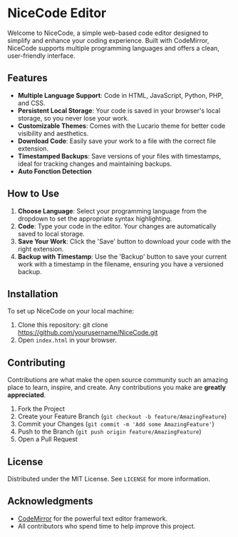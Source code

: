 # NiceCode Editor

Welcome to NiceCode, a simple web-based code editor designed to simplify and enhance your coding experience. Built with CodeMirror, NiceCode supports multiple programming languages and offers a clean, user-friendly interface.

## Features

- **Multiple Language Support**: Code in HTML, JavaScript, Python, PHP, and CSS.
- **Persistent Local Storage**: Your code is saved in your browser's local storage, so you never lose your work.
- **Customizable Themes**: Comes with the Lucario theme for better code visibility and aesthetics.
- **Download Code**: Easily save your work to a file with the correct file extension.
- **Timestamped Backups**: Save versions of your files with timestamps, ideal for tracking changes and maintaining backups.
- **Auto Fonction Detection**

## How to Use

1. **Choose Language**: Select your programming language from the dropdown to set the appropriate syntax highlighting.
2. **Code**: Type your code in the editor. Your changes are automatically saved to local storage.
3. **Save Your Work**: Click the 'Save' button to download your code with the right extension.
4. **Backup with Timestamp**: Use the 'Backup' button to save your current work with a timestamp in the filename, ensuring you have a versioned backup.

## Installation

To set up NiceCode on your local machine:

1. Clone this repository: git clone https://github.com/yourusername/NiceCode.git
2. Open `index.html` in your browser.

## Contributing

Contributions are what make the open source community such an amazing place to learn, inspire, and create. Any contributions you make are **greatly appreciated**.

1. Fork the Project
2. Create your Feature Branch (`git checkout -b feature/AmazingFeature`)
3. Commit your Changes (`git commit -m 'Add some AmazingFeature'`)
4. Push to the Branch (`git push origin feature/AmazingFeature`)
5. Open a Pull Request

## License

Distributed under the MIT License. See `LICENSE` for more information.

## Acknowledgments

- [CodeMirror](https://codemirror.net/) for the powerful text editor framework.
- All contributors who spend time to help improve this project.
